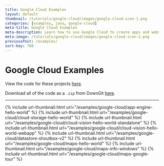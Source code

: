 ```yaml
---
title: Google Cloud Examples
layout: default
thumbnail: /tutorials/google-cloud/images/google-cloud-icon-1.png
categories: [examples, java, google-cloud]
meta-title: Google Cloud Examples
meta-description: Learn how to use Google Cloud to create apps and websites!
meta-image: /tutorials/google-cloud/images/google-cloud-icon-2.png
previousPost: /examples/
sort-key: 700
---
```


# Google Cloud Examples

View the code for these projects [here](https://github.com/KevinWorkman/HappyCoding/tree/gh-pages/examples/google-cloud/google-cloud-example-projects).

Download all of the code as a `.zip` from DownGit [here](https://downgit.github.io/#/home?url=https://github.com/KevinWorkman/HappyCoding/tree/gh-pages/examples/google-cloud/google-cloud-example-projects).

---

{% include url-thumbnail.html url="/examples/google-cloud/app-engine-hello-world" %}
{% include url-thumbnail.html url="/examples/google-cloud/cloud-storage-hello-world" %}
{% include url-thumbnail.html url="/examples/google-cloud/cloud-vision-hello-world-standalone" %}
{% include url-thumbnail.html url="/examples/google-cloud/cloud-vision-hello-world-webapp" %}
{% include url-thumbnail.html url="/examples/google-cloud/datastore-shoutbox-v2" %}
{% include url-thumbnail.html url="/examples/google-cloud/maps-hello-world" %}
{% include url-thumbnail.html url="/examples/google-cloud/maps-info-windows" %}
{% include url-thumbnail.html url="/examples/google-cloud/maps-google-tour" %}